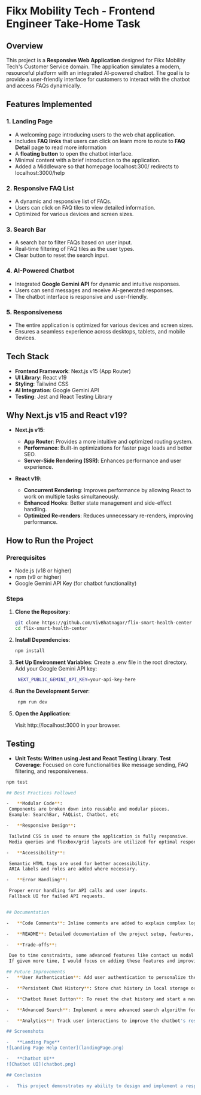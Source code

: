 <!-- This is a [Next.js](https://nextjs.org) project bootstrapped with [`create-next-app`](https://nextjs.org/docs/app/api-reference/cli/create-next-app).

## Getting Started

First, run the development server:

```bash
npm run dev
# or
yarn dev
# or
pnpm dev
# or
bun dev
```

Open [http://localhost:3000](http://localhost:3000) with your browser to see the result.

You can start editing the page by modifying `app/page.tsx`. The page auto-updates as you edit the file.

This project uses [`next/font`](https://nextjs.org/docs/app/building-your-application/optimizing/fonts) to automatically optimize and load [Geist](https://vercel.com/font), a new font family for Vercel.

## Learn More

To learn more about Next.js, take a look at the following resources:

- [Next.js Documentation](https://nextjs.org/docs) - learn about Next.js features and API.
- [Learn Next.js](https://nextjs.org/learn) - an interactive Next.js tutorial.

You can check out [the Next.js GitHub repository](https://github.com/vercel/next.js) - your feedback and contributions are welcome!

## Deploy on Vercel

The easiest way to deploy your Next.js app is to use the [Vercel Platform](https://vercel.com/new?utm_medium=default-template&filter=next.js&utm_source=create-next-app&utm_campaign=create-next-app-readme) from the creators of Next.js.

Check out our [Next.js deployment documentation](https://nextjs.org/docs/app/building-your-application/deploying) for more details. -->

# Fikx Mobility Tech - Frontend Engineer Take-Home Task

## Overview

This project is a **Responsive Web Application** designed for Fikx Mobility Tech's Customer Service domain. The application simulates a modern, resourceful platform with an integrated AI-powered chatbot. The goal is to provide a user-friendly interface for customers to interact with the chatbot and access FAQs dynamically.

## Features Implemented

### 1. **Landing Page**
   - A welcoming page introducing users to the web chat application.
   - Includes **FAQ links** that users can click on learn more to route to **FAQ Detail** page to read more information 
   - A **floating button** to open the chatbot interface.
   - Minimal content with a brief introduction to the application.
   - Added a Middleware so that homepage localhost:300/ redirects to localhost:3000/help

### 2. **Responsive FAQ List**
   - A dynamic and responsive list of FAQs.
   - Users can click on FAQ tiles to view detailed information.
   - Optimized for various devices and screen sizes.

### 3. **Search Bar**
   - A search bar to filter FAQs based on user input.
   - Real-time filtering of FAQ tiles as the user types.
   - Clear button to reset the search input.

### 4. **AI-Powered Chatbot**
   - Integrated **Google Gemini API** for dynamic and intuitive responses.
   - Users can send messages and receive AI-generated responses.
   - The chatbot interface is responsive and user-friendly.

### 5. **Responsiveness**
   - The entire application is optimized for various devices and screen sizes.
   - Ensures a seamless experience across desktops, tablets, and mobile devices.

## Tech Stack

- **Frontend Framework**: Next.js v15 (App Router)
- **UI Library**: React v19
- **Styling**: Tailwind CSS
- **AI Integration**: Google Gemini API
- **Testing**: Jest and React Testing Library

## Why Next.js v15 and React v19?

- **Next.js v15**:
  - **App Router**: Provides a more intuitive and optimized routing system.
  - **Performance**: Built-in optimizations for faster page loads and better SEO.
  - **Server-Side Rendering (SSR)**: Enhances performance and user experience.

- **React v19**:
  - **Concurrent Rendering**: Improves performance by allowing React to work on multiple tasks simultaneously.
  - **Enhanced Hooks**: Better state management and side-effect handling.
  - **Optimized Re-renders**: Reduces unnecessary re-renders, improving performance.

## How to Run the Project

### Prerequisites

- Node.js (v18 or higher)
- npm (v9 or higher)
- Google Gemini API Key (for chatbot functionality)

### Steps

1. **Clone the Repository**:
   ```bash
   git clone https://github.com/VivBhatnagar/flix-smart-health-center
   cd flix-smart-health-center


2. **Install Dependencies**:
   ```bash
   npm install 

3. **Set Up Environment Variables**:
    Create a .env file in the root directory.
    Add your Google Gemini API key:
   ```bash
    NEXT_PUBLIC_GEMINI_API_KEY=your-api-key-here

4. **Run the Development Server**:    
   ```bash
    npm run dev

5. **Open the Application**:

    Visit http://localhost:3000 in your browser.

## Testing

-   **Unit Tests: Written using Jest and React Testing Library**.
    **Test Coverage**: Focused on core functionalities like message sending, FAQ filtering, and responsiveness.
   ```bash
   npm test

## Best Practices Followed

-   **Modular Code**:
    Components are broken down into reusable and modular pieces.
    Example: SearchBar, FAQList, Chatbot, etc

-   **Responsive Design**:

    Tailwind CSS is used to ensure the application is fully responsive.
    Media queries and flexbox/grid layouts are utilized for optimal responsiveness.

-   **Accessibility**:

    Semantic HTML tags are used for better accessibility.
    ARIA labels and roles are added where necessary. 

-   **Error Handling**:

    Proper error handling for API calls and user inputs.
    Fallback UI for failed API requests.


## Documentation

-   **Code Comments**: Inline comments are added to explain complex logic and key decisions.

-   **README**: Detailed documentation of the project setup, features, and best practices.

-   **Trade-offs**:

    Due to time constraints, some advanced features like contact us modal and persistent chat history were not implemented.
    If given more time, I would focus on adding these features and improving test coverage.

## Future Improvements
-   **User Authentication**: Add user authentication to personalize the chatbot experience.

-   **Persistent Chat History**: Store chat history in local storage or a database for continuity.

-   **Chatbot Reset Button**: To reset the chat history and start a new conversation

-   **Advanced Search**: Implement a more advanced search algorithm for FAQs.

-   **Analytics**: Track user interactions to improve the chatbot's responses over time.    

## Screenshots

-   **Landing Page**
![Landing Page Help Center](landingPage.png)

-   **Chatbot UI**
![Chatbot UI](chatbot.png)

## Conclusion

-   This project demonstrates my ability to design and implement a responsive, user-friendly web application with modern technologies like Next.js, React, and Tailwind CSS. The integration of Google Gemini API for the chatbot adds a dynamic and interactive element to the application. I have followed best practices in coding, testing, and documentation to ensure a high-quality deliverable.

